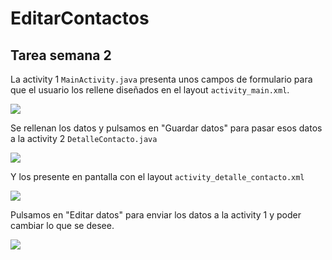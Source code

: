 # EditarContactos

## Tarea semana 2

La activity 1 `MainActivity.java` presenta unos campos de formulario para que el usuario los rellene diseñados en el layout `activity_main.xml`.

![](Screenshot_1.png)

Se rellenan los datos y pulsamos en "Guardar datos" para pasar esos datos a la activity 2 `DetalleContacto.java`

![](Screenshot_2.png)

Y los presente en pantalla con el layout `activity_detalle_contacto.xml`

![](Screenshot_3.png)

Pulsamos en "Editar datos" para enviar los datos a la activity 1 y poder cambiar lo que se desee.

![](Screenshot_4.png)
